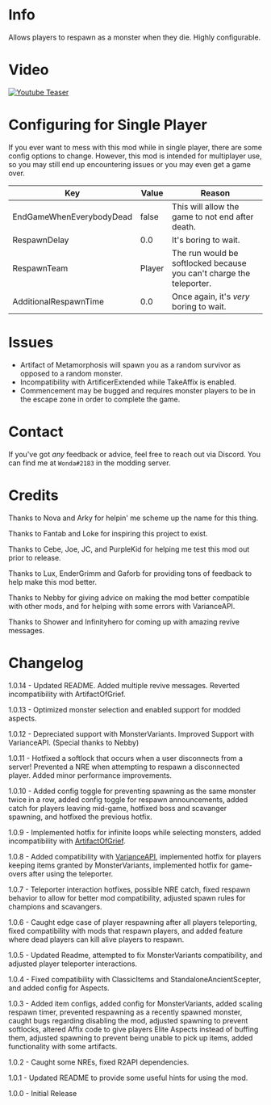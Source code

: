 ﻿# Info

Allows players to respawn as a monster when they die. Highly configurable.

# Video

[![Youtube Teaser](https://img.youtube.com/vi/4BdSJ4V8CPI/0.jpg)](https://www.youtube.com/watch?v=4BdSJ4V8CPI)

# Configuring for Single Player

If you ever want to mess with this mod while in single player, there are some config options to change. However, this mod is intended for multiplayer use, so you may still end up encountering issues or you may even get a game over.

| Key | Value | Reason |
|---|---|---|
|EndGameWhenEverybodyDead|false|This will allow the game to not end after death.|
|RespawnDelay|0.0|It's boring to wait.|
|RespawnTeam|Player|The run would be softlocked because you can't charge the teleporter.|
|AdditionalRespawnTime|0.0|Once again, it's *very* boring to wait.|

# Issues

- Artifact of Metamorphosis will spawn you as a random survivor as opposed to a random monster.
- Incompatibility with ArtificerExtended while TakeAffix is enabled.
- Commencement may be bugged and requires monster players to be in the escape zone in order to complete the game.

# Contact

If you've got *any* feedback or advice, feel free to reach out via Discord. You can find me at `Wonda#2183` in the modding server.

# Credits

Thanks to Nova and Arky for helpin' me scheme up the name for this thing.

Thanks to Fantab and Loke for inspiring this project to exist. 

Thanks to Cebe, Joe, JC, and PurpleKid for helping me test this mod out prior to release.

Thanks to Lux, EnderGrimm and Gaforb for providing tons of feedback to help make this mod better.

Thanks to Nebby for giving advice on making the mod better compatible with other mods, and for helping with some errors with VarianceAPI.

Thanks to Shower and Infinityhero for coming up with amazing revive messages.

# Changelog

1.0.14 - Updated README. Added multiple revive messages. Reverted incompatibility with ArtifactOfGrief.

1.0.13 - Optimized monster selection and enabled support for modded aspects.

1.0.12 - Depreciated support with MonsterVariants. Improved Support with VarianceAPI. (Special thanks to Nebby)

1.0.11 - Hotfixed a softlock that occurs when a user disconnects from a server! Prevented a NRE when attempting to respawn a disconnected player. Added minor performance improvements.

1.0.10 - Added config toggle for preventing spawning as the same monster twice in a row, added config toggle for respawn announcements, added catch for players leaving mid-game, hotfixed boss and scavanger spawning, and hotfixed the previous hotfix.

1.0.9 - Implemented hotfix for infinite loops while selecting monsters, added incompatibility with [ArtifactOfGrief](https://thunderstore.io/package/kking117/ArtifactOfGrief/).

1.0.8 - Added compatibility with [VarianceAPI](https://thunderstore.io/package/Nebby/VarianceAPI/), implemented hotfix for players keeping items granted by MonsterVariants, implemented hotfix for game-overs after using the teleporter.

1.0.7 - Teleporter interaction hotfixes, possible NRE catch, fixed respawn behavior to allow for better mod compatibility, adjusted spawn rules for champions and scavangers.

1.0.6 - Caught edge case of player respawning after all players teleporting, fixed compatibility with mods that respawn players, and added feature where dead players can kill alive players to respawn.

1.0.5 - Updated Readme, attempted to fix MonsterVariants compatibility, and adjusted player teleporter interactions.

1.0.4 - Fixed compatibility with ClassicItems and StandaloneAncientScepter, and added config for Aspects.

1.0.3 - Added item configs, added config for MonsterVariants, added scaling respawn timer, prevented respawning as a recently spawned monster, caught bugs regarding disabling the mod, adjusted spawning to prevent softlocks, altered Affix code to give players Elite Aspects instead of buffing them, adjusted spawning to prevent being unable to pick up items, added functionality with some artifacts.

1.0.2 - Caught some NREs, fixed R2API dependencies.

1.0.1 - Updated README to provide some useful hints for using the mod.

1.0.0 - Initial Release